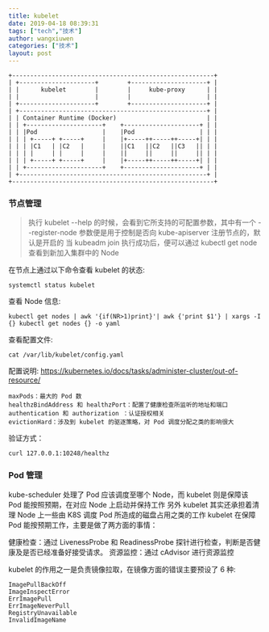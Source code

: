 ```yaml
---
title: kubelet
date: 2019-04-18 08:39:31
tags: ["tech","技术"]
author: wangxiuwen
categories: ["技术"]
layout: post
---
```


```
+--------------------------------------------------------+       
| +---------------------+        +---------------------+ |       
| |      kubelet        |        |     kube-proxy      | |       
| |                     |        |                     | |       
| +---------------------+        +---------------------+ |       
| +----------------------------------------------------+ |       
| | Container Runtime (Docker)                         | |       
| | +---------------------+    +---------------------+ | |       
| | |Pod                  |    |Pod                  | | |       
| | | +-----+ +-----+     |    |+-----++-----++-----+| | |       
| | | |C1   | |C2   |     |    ||C1   ||C2   ||C3   || | |       
| | | |     | |     |     |    ||     ||     ||     || | |       
| | | +-----+ +-----+     |    |+-----++-----++-----+| | |       
| | +---------------------+    +---------------------+ | |       
| +----------------------------------------------------+ |       
+--------------------------------------------------------+  
```

### 节点管理

>执行 kubelet --help 的时候，会看到它所支持的可配置参数，其中有一个 --register-node 参数便是用于控制是否向 kube-apiserver 注册节点的，默认是开启的
当 kubeadm join 执行成功后，便可以通过 kubectl get node 查看到新加入集群中的 Node

在节点上通过以下命令查看 kubelet 的状态:

```
systemctl status kubelet
```

查看 Node 信息:
```
kubectl get nodes | awk '{if(NR>1)print}'| awk {'print $1'} | xargs -I {} kubectl get nodes {} -o yaml
```

查看配置文件:
```
cat /var/lib/kubelet/config.yaml
```

配置说明:
<https://kubernetes.io/docs/tasks/administer-cluster/out-of-resource/>
```
maxPods：最大的 Pod 数
healthzBindAddress 和 healthzPort：配置了健康检查所监听的地址和端口
authentication 和 authorization ：认证授权相关
evictionHard：涉及到 kubelet 的驱逐策略，对 Pod 调度分配之类的影响很大
```
验证方式：
```
curl 127.0.0.1:10248/healthz
```

### Pod 管理


kube-scheduler 处理了 Pod 应该调度至哪个 Node，而 kubelet 则是保障该 Pod 能按照预期，在对应 Node 上启动并保持工作
另外 kubelet 其实还承担着清理 Node 上一些由 K8S 调度 Pod 所造成的磁盘占用之类的工作
kubelet 在保障 Pod 能按预期工作，主要是做了两方面的事情：

健康检查：通过 LivenessProbe 和 ReadinessProbe 探针进行检查，判断是否健康及是否已经准备好接受请求。
资源监控：通过 cAdvisor 进行资源监控

kubelet 的作用之一是负责镜像拉取，在镜像方面的错误主要预设了 6 种:

```
ImagePullBackOff
ImageInspectError
ErrImagePull
ErrImageNeverPull
RegistryUnavailable
InvalidImageName
```